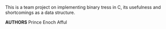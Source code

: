 This is a team project on implementing binary tress in C, its usefulness and shortcomings as a data structure.


**AUTHORS**
Prince Enoch Afful
